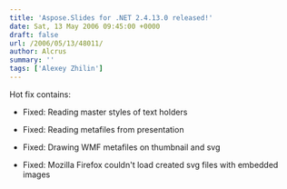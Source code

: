 ```yaml
---
title: 'Aspose.Slides for .NET 2.4.13.0 released!'
date: Sat, 13 May 2006 09:45:00 +0000
draft: false
url: /2006/05/13/48011/
author: Alcrus
summary: ''
tags: ['Alexey Zhilin']
---
```


Hot fix contains:  

*   Fixed: Reading master styles of text holders
*   Fixed: Reading metafiles from presentation  
    
*   Fixed: Drawing WMF metafiles on thumbnail and svg
*   Fixed: Mozilla Firefox couldn't load created svg files with embedded images







